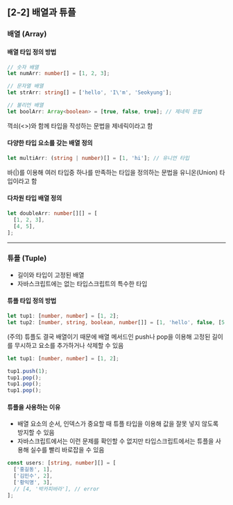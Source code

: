 ## [2-2] 배열과 튜플

### 배열 (Array)

#### 배열 타입 정의 방법

```typescript
// 숫자 배열
let numArr: number[] = [1, 2, 3];

// 문자열 배열
let strArr: string[] = ['hello', 'I\'m', 'Seokyung'];

// 불리언 배열
let boolArr: Array<boolean> = [true, false, true]; // 제네릭 문법
```
꺽쇠(<>)와 함께 타입을 작성하는 문법을 제네릭이라고 함

#### 다양한 타입 요소를 갖는 배열 정의

```typescript
let multiArr: (string | number)[] = [1, 'hi']; // 유니언 타입
```
바(|)를 이용해 여러 타입중 하나를 만족하는 타입을 정의하는 문법을 유니온(Union) 타입이라고 함

#### 다차원 타입 배열 정의

```typescript
let doubleArr: number[][] = [
  [1, 2, 3],
  [4, 5],
];
```

---

### 튜플 (Tuple)
- 길이와 타입이 고정된 배열
- 자바스크립트에는 없는 타입스크립트의 특수한 타입

#### 튜플 타입 정의 방법

```typescript
let tup1: [number, number] = [1, 2];
let tup2: [number, string, boolean, number[]] = [1, 'hello', false, [5, 6]];
```

(주의) 튜플도 결국 배열이기 때문에 배열 메서드인 push나 pop을 이용해 고정된 길이를 무시하고 요소를 추가하거나 삭제할 수 있음

```typescript
let tup1: [number, number] = [1, 2];

tup1.push(1);
tup1.pop();
tup1.pop();
tup1.pop();
```

#### 튜플을 사용하는 이유
- 배열 요소의 순서, 인덱스가 중요할 때 튜플 타입을 이용해 값을 잘못 넣지 않도록 방지할 수 있음
- 자바스크립트에서는 이런 문제를 확인할 수 없지만 타입스크립트에서는 튜플을 사용해 실수를 빨리 바로잡을 수 있음

```typescript
const users: [string, number][] = [
  ['홍길동', 1],
  ['김민수', 2],
  ['황익명', 3],
  // [4, '박카피바라'], // error
];
```